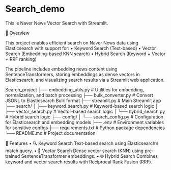# Search_demo
This is Naver News Vector Search with Streamlit. 

🔎 Overview

This project enables efficient search on Naver News data using Elasticsearch with support for:
	•	Keyword Search (Text-based)
	•	Vector Search (Embedding-based KNN search)
	•	Hybrid Search (Keyword + Vector + RRF ranking)

The pipeline includes embedding news content using SentenceTransformers, storing embeddings as dense vectors in Elasticsearch, and visualizing search results via a Streamlit web application.


Search_project
├── embedding_utils.py        # Utilities for embedding, normalization, and batch processing
├── bulk_converter.py         # Convert JSONL to Elasticsearch Bulk format
├── streamlit.py              # Main Streamlit app
├── search/
│   ├── keyword_search.py     # Keyword-based search logic
│   ├── vector_search.py      # Vector-based search logic
│   └── hybrid_search.py      # Hybrid search logic
├── config/
│   └── search_config.py      # Configuration for Elasticsearch and embedding models
├── .env                      # Environment variables for sensitive configs
├── requirements.txt          # Python package dependencies
└── README.md                 # Project documentation



🚀 Features
	•	🔍 Keyword Search
Text-based search using Elasticsearch’s match query.
	•	🧭 Vector Search
Dense vector search (KNN) using pre-trained SentenceTransformer embeddings.
	•	🌐 Hybrid Search
Combines keyword and vector search results with Reciprocal Rank Fusion (RRF).